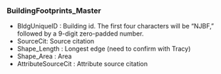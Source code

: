 ### BuildingFootprints_Master
* BldgUniqueID : Building id. The first four characters will be “NJBF,” followed by a 9-digit zero-padded number.
* SourceCit: Source citation
* Shape_Length : Longest edge (need to confirm with Tracy)
* Shape_Area : Area
* AttributeSourceCit : Attribute source citation
